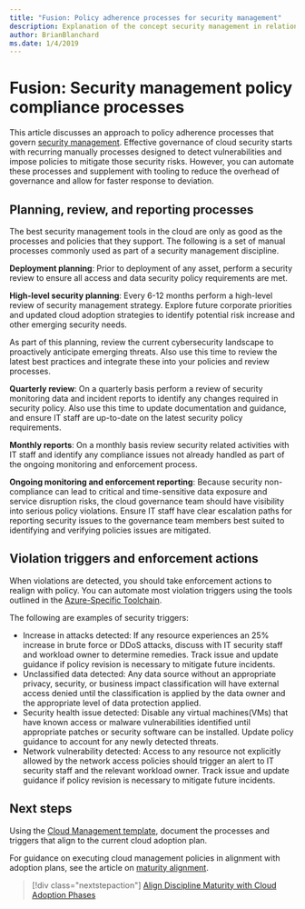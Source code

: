 ```yaml
---
title: "Fusion: Policy adherence processes for security management"
description: Explanation of the concept security management in relation to cloud governance processes
author: BrianBlanchard
ms.date: 1/4/2019
---
```


# Fusion: Security management policy compliance processes

This article discusses an approach to policy adherence processes that govern [security management](./overview.md). Effective governance of cloud security starts with recurring manually processes designed to detect vulnerabilities and impose policies to mitigate those security risks. However, you can automate these processes and supplement with tooling to reduce the overhead of governance and allow for faster response to deviation.

## Planning, review, and reporting processes

The best security management tools in the cloud are only as good as the processes and policies that they support. The following is a set of manual processes commonly used as part of a security management discipline.

**Deployment planning**: Prior to deployment of any asset, perform a security review to ensure all access and data security policy requirements are met.

**High-level security planning**: Every 6-12 months perform a high-level review of security management strategy. Explore future corporate priorities and updated cloud adoption strategies to identify potential risk increase and other emerging security needs. 

As part of this planning, review the current cybersecurity landscape to proactively anticipate emerging threats. Also use this time to review the latest best practices and integrate these into your policies and review processes.

**Quarterly review**: On a quarterly basis perform a review of security monitoring data and incident reports to identify any changes required in security policy. Also use this time to update documentation and guidance, and ensure IT staff are up-to-date on the latest security policy requirements.

**Monthly reports**: On a monthly basis review security related activities with IT staff and identify any compliance issues not already handled as part of the ongoing monitoring and enforcement process.

**Ongoing monitoring and enforcement reporting**: Because security non-compliance can lead to critical and time-sensitive data exposure and service disruption risks, the cloud governance team should have visibility into serious policy violations. Ensure IT staff have clear escalation paths for reporting security issues to the governance team members best suited to identifying and verifying policies issues are mitigated.  

## Violation triggers and enforcement actions

When violations are detected, you should take enforcement actions to realign with policy. You can automate most violation triggers using the tools outlined in the [Azure-Specific Toolchain](toolchain.md).

The following are examples of security triggers:

- Increase in attacks detected: If any resource experiences an 25% increase in brute force or DDoS attacks, discuss with IT security staff and workload owner to determine remedies. Track issue and update guidance if policy revision is necessary to mitigate future incidents.
- Unclassified data detected: Any data source without an appropriate privacy, security, or business impact classification will have external access denied until the classification is applied by the data owner and the appropriate level of data protection applied.
- Security health issue detected: Disable any virtual machines(VMs) that have known access or malware vulnerabilities identified until appropriate patches or security software can be installed. Update policy guidance to account for any newly detected threats.
- Network vulnerability detected: Access to any resource not explicitly allowed by the network access policies should trigger an alert to IT security staff and the relevant workload owner. Track issue and update guidance if policy revision is necessary to mitigate future incidents.

## Next steps

Using the [Cloud Management template](./template.md), document the processes and triggers that align to the current cloud adoption plan.

For guidance on executing cloud management policies in alignment with adoption plans, see the article on [maturity alignment](maturity-adoption-alignment.md).

> [!div class="nextstepaction"]
> [Align Discipline Maturity with Cloud Adoption Phases](./maturity-adoption-alignment.md)
